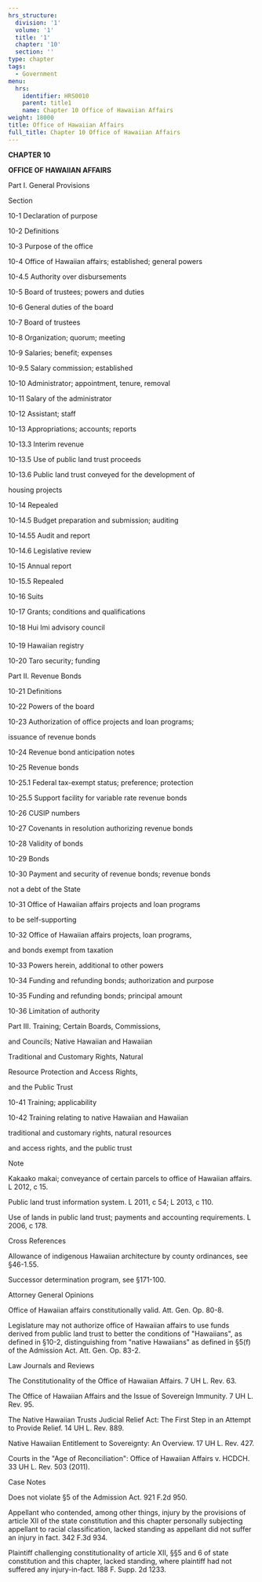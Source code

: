```yaml
---
hrs_structure:
  division: '1'
  volume: '1'
  title: '1'
  chapter: '10'
  section: ''
type: chapter
tags:
  - Government
menu:
  hrs:
    identifier: HRS0010
    parent: title1
    name: Chapter 10 Office of Hawaiian Affairs
weight: 18000
title: Office of Hawaiian Affairs
full_title: Chapter 10 Office of Hawaiian Affairs
---
```

**CHAPTER 10**

**OFFICE OF HAWAIIAN AFFAIRS**

Part I. General Provisions

Section

10-1 Declaration of purpose

10-2 Definitions

10-3 Purpose of the office

10-4 Office of Hawaiian affairs; established; general powers

10-4.5 Authority over disbursements

10-5 Board of trustees; powers and duties

10-6 General duties of the board

10-7 Board of trustees

10-8 Organization; quorum; meeting

10-9 Salaries; benefit; expenses

10-9.5 Salary commission; established

10-10 Administrator; appointment, tenure, removal

10-11 Salary of the administrator

10-12 Assistant; staff

10-13 Appropriations; accounts; reports

10-13.3 Interim revenue

10-13.5 Use of public land trust proceeds

10-13.6 Public land trust conveyed for the development of

housing projects

10-14 Repealed

10-14.5 Budget preparation and submission; auditing

10-14.55 Audit and report

10-14.6 Legislative review

10-15 Annual report

10-15.5 Repealed

10-16 Suits

10-17 Grants; conditions and qualifications

10-18 Hui Imi advisory council

10-19 Hawaiian registry

10-20 Taro security; funding

Part II. Revenue Bonds

10-21 Definitions

10-22 Powers of the board

10-23 Authorization of office projects and loan programs;

issuance of revenue bonds

10-24 Revenue bond anticipation notes

10-25 Revenue bonds

10-25.1 Federal tax-exempt status; preference; protection

10-25.5 Support facility for variable rate revenue bonds

10-26 CUSIP numbers

10-27 Covenants in resolution authorizing revenue bonds

10-28 Validity of bonds

10-29 Bonds

10-30 Payment and security of revenue bonds; revenue bonds

not a debt of the State

10-31 Office of Hawaiian affairs projects and loan programs

to be self-supporting

10-32 Office of Hawaiian affairs projects, loan programs,

and bonds exempt from taxation

10-33 Powers herein, additional to other powers

10-34 Funding and refunding bonds; authorization and purpose

10-35 Funding and refunding bonds; principal amount

10-36 Limitation of authority

Part III. Training; Certain Boards, Commissions,

and Councils; Native Hawaiian and Hawaiian

Traditional and Customary Rights, Natural

Resource Protection and Access Rights,

and the Public Trust

10-41 Training; applicability

10-42 Training relating to native Hawaiian and Hawaiian

traditional and customary rights, natural resources

and access rights, and the public trust

Note

Kakaako makai; conveyance of certain parcels to office of Hawaiian affairs. L 2012, c 15.

Public land trust information system. L 2011, c 54; L 2013, c 110.

Use of lands in public land trust; payments and accounting requirements. L 2006, c 178.

Cross References

Allowance of indigenous Hawaiian architecture by county ordinances, see §46-1.55.

Successor determination program, see §171-100.

Attorney General Opinions

Office of Hawaiian affairs constitutionally valid. Att. Gen. Op. 80-8.

Legislature may not authorize office of Hawaiian affairs to use funds derived from public land trust to better the conditions of "Hawaiians", as defined in §10-2, distinguishing from "native Hawaiians" as defined in §5(f) of the Admission Act. Att. Gen. Op. 83-2.

Law Journals and Reviews

The Constitutionality of the Office of Hawaiian Affairs. 7 UH L. Rev. 63.

The Office of Hawaiian Affairs and the Issue of Sovereign Immunity. 7 UH L. Rev. 95.

The Native Hawaiian Trusts Judicial Relief Act: The First Step in an Attempt to Provide Relief. 14 UH L. Rev. 889.

Native Hawaiian Entitlement to Sovereignty: An Overview. 17 UH L. Rev. 427.

Courts in the "Age of Reconciliation": Office of Hawaiian Affairs v. HCDCH. 33 UH L. Rev. 503 (2011).

Case Notes

Does not violate §5 of the Admission Act. 921 F.2d 950.

Appellant who contended, among other things, injury by the provisions of article XII of the state constitution and this chapter personally subjecting appellant to racial classification, lacked standing as appellant did not suffer an injury in fact. 342 F.3d 934.

Plaintiff challenging constitutionality of article XII, §§5 and 6 of state constitution and this chapter, lacked standing, where plaintiff had not suffered any injury-in-fact. 188 F. Supp. 2d 1233.